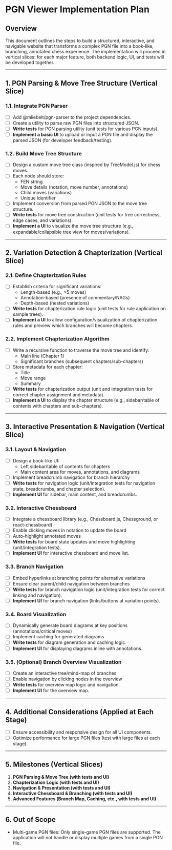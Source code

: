# PGN Viewer Implementation Plan

## Overview
This document outlines the steps to build a structured, interactive, and navigable website that transforms a complex PGN file into a book-like, branching, annotated chess experience. The implementation will proceed in vertical slices: for each major feature, both backend logic, UI, and tests will be developed together.

---

## 1. PGN Parsing & Move Tree Structure (Vertical Slice)

### 1.1. Integrate PGN Parser
- [ ] Add @mliebelt/pgn-parser to the project dependencies.
- [ ] Create a utility to parse raw PGN files into structured JSON.
- [ ] **Write tests** for PGN parsing utility (unit tests for various PGN inputs).
- [ ] **Implement a basic UI** to upload or input a PGN file and display the parsed JSON (for developer feedback/testing).

### 1.2. Build Move Tree Structure
- [ ] Design a custom move tree class (inspired by TreeModel.js) for chess moves.
- [ ] Each node should store:
  - FEN string
  - Move details (notation, move number, annotations)
  - Child moves (variations)
  - Unique identifier
- [ ] Implement conversion from parsed PGN JSON to the move tree structure.
- [ ] **Write tests** for move tree construction (unit tests for tree correctness, edge cases, and variations).
- [ ] **Implement a UI** to visualize the move tree structure (e.g., expandable/collapsible tree view for moves/variations).

---

## 2. Variation Detection & Chapterization (Vertical Slice)

### 2.1. Define Chapterization Rules
- [ ] Establish criteria for significant variations:
  - Length-based (e.g., >5 moves)
  - Annotation-based (presence of commentary/NAGs)
  - Depth-based (nested variations)
- [ ] **Write tests** for chapterization rule logic (unit tests for rule application on sample trees).
- [ ] **Implement a UI** to allow configuration/visualization of chapterization rules and preview which branches will become chapters.

### 2.2. Implement Chapterization Algorithm
- [ ] Write a recursive function to traverse the move tree and identify:
  - Main line (Chapter 1)
  - Significant branches (subsequent chapters/sub-chapters)
- [ ] Store metadata for each chapter:
  - Title
  - Move range
  - Summary
- [ ] **Write tests** for chapterization output (unit and integration tests for correct chapter assignment and metadata).
- [ ] **Implement a UI** to display the chapter structure (e.g., sidebar/table of contents with chapters and sub-chapters).

---

## 3. Interactive Presentation & Navigation (Vertical Slice)

### 3.1. Layout & Navigation
- [ ] Design a book-like UI:
  - Left sidebar/table of contents for chapters
  - Main content area for moves, annotations, and diagrams
- [ ] Implement breadcrumb navigation for branch hierarchy
- [ ] **Write tests** for navigation logic (unit/integration tests for navigation state, breadcrumbs, and chapter selection).
- [ ] **Implement UI** for sidebar, main content, and breadcrumbs.

### 3.2. Interactive Chessboard
- [ ] Integrate a chessboard library (e.g., Chessboard.js, Chessground, or react-chessboard)
- [ ] Enable clicking moves in notation to update the board
- [ ] Auto-highlight annotated moves
- [ ] **Write tests** for board state updates and move highlighting (unit/integration tests).
- [ ] **Implement UI** for interactive chessboard and move list.

### 3.3. Branch Navigation
- [ ] Embed hyperlinks at branching points for alternative variations
- [ ] Ensure clear parent/child navigation between branches
- [ ] **Write tests** for branch navigation logic (unit/integration tests for correct linking and navigation).
- [ ] **Implement UI** for branch navigation (links/buttons at variation points).

### 3.4. Board Visualization
- [ ] Dynamically generate board diagrams at key positions (annotations/critical moves)
- [ ] Implement caching for generated diagrams
- [ ] **Write tests** for diagram generation and caching logic.
- [ ] **Implement UI** for displaying diagrams inline with annotations.

### 3.5. (Optional) Branch Overview Visualization
- [ ] Create an interactive tree/mind-map of branches
- [ ] Enable navigation by clicking nodes in the overview
- [ ] **Write tests** for overview map logic and navigation.
- [ ] **Implement UI** for the overview map.

---

## 4. Additional Considerations (Applied at Each Stage)
- [ ] Ensure accessibility and responsive design for all UI components.
- [ ] Optimize performance for large PGN files (test with large files at each stage).

---

## 5. Milestones (Vertical Slices)
1. **PGN Parsing & Move Tree (with tests and UI)**
2. **Chapterization Logic (with tests and UI)**
3. **Navigation & Presentation (with tests and UI)**
4. **Interactive Chessboard & Branching (with tests and UI)**
5. **Advanced Features (Branch Map, Caching, etc., with tests and UI)**

---

## 6. Out of Scope
- Multi-game PGN files: Only single-game PGN files are supported. The application will not handle or display multiple games from a single PGN file. 
